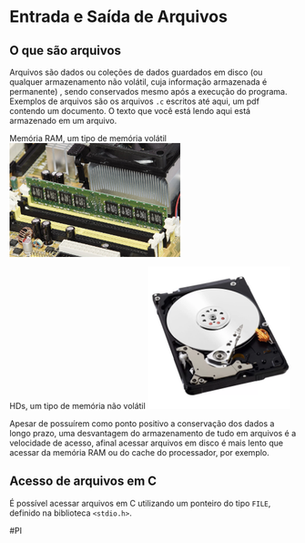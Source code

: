 # Entrada e Saída de Arquivos

## O que são arquivos

Arquivos são dados ou coleções de dados guardados em disco (ou qualquer armazenamento não volátil, cuja informação armazenada é permanente) , sendo conservados mesmo após a execução do programa. Exemplos de arquivos são os arquivos `.c` escritos até aqui, um pdf contendo um documento. O texto que você está lendo aqui está armazenado em um arquivo.


Memória RAM, um tipo de memória volátil
<img src="/docs/Programação Imperativa/assets/DDR2_ram_mounted.jpg" height=200>

HDs, um tipo de memória não volátil
<img src="/docs/Programação Imperativa/assets/wdfMobile_Blue_img5.webp" height=250>


Apesar de possuírem como ponto positivo a conservação dos dados a longo prazo, uma desvantagem do armazenamento de tudo em arquivos é a velocidade de acesso, afinal acessar arquivos em disco é mais lento que acessar da memória RAM ou do cache do processador, por exemplo.

## Acesso de arquivos em C

É possível acessar arquivos em C utilizando um ponteiro do tipo `FILE`, definido na biblioteca `<stdio.h>`.





#PI